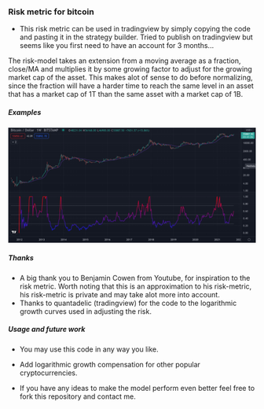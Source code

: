 ### Risk metric for bitcoin 

* This risk metric can be used in tradingview by simply copying the code and pasting it in the strategy builder. Tried to publish on tradingview but seems like you first need to have an account for 3 months...

The risk-model takes an extension from a moving average as a fraction, close/MA and multiplies it by some growing factor to adjust for the growing market cap of the asset. This makes alot of sense to do before normalizing, since the fraction will have a harder time to reach the same level in an asset that has a market cap of 1T than the same asset with a market cap of 1B. 

##### Examples
![Risk metric with logarithmic growth](https://github.com/nilszeilon/risk-metric/blob/main/log_growth_example.png)

##### Thanks 

* A big thank you to Benjamin Cowen from Youtube, for inspiration to the risk metric. Worth noting that this is an approximation to his risk-metric, his risk-metric is private and may take alot more into account. 
* Thanks to quantadelic (tradingview) for the code to the logarithmic growth curves used in adjusting the risk. 


##### Usage and future work
* You may use this code in any way you like. 

* Add logarithmic growth compensation for other popular cryptocurrencies. 
* If you have any ideas to make the model perform even better feel free to fork this repository and contact me. 

